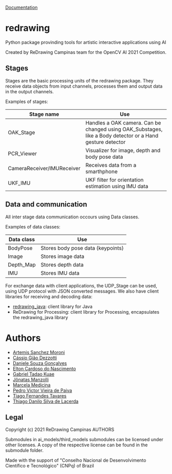 [Documentation](https://redrawing.github.io/docs/)

# redrawing

Python package provinding tools for artistic interactive applications using AI

Created by ReDrawing Campinas team for the OpenCV AI 2021 Competition.

## Stages

Stages are the basic processing units of the redrawing package. They receive data objects from input channels, processes them and output data in the output channels.

Examples of stages:

Stage name | Use
--- | ---
OAK_Stage | Handles a OAK camera. Can be changed using OAK_Substages, like a Body detector or a Hand gesture detector
PCR_Viewer | Visualizer for image, depth and body pose data
CameraReceiver/IMUReceiver | Receives data from a smarthphone
UKF_IMU | UKF filter for orientation estimation using IMU data

## Data and communication

All inter stage data communication occours using Data classes.

Examples of data classes:

Data class | Use
--- | ---
BodyPose | Stores body pose data (keypoints)
Image | Stores image data
Depth_Map | Stores depth data
IMU | Stores IMU data

For exchange data with client applications, the UDP_Stage can be used, using UDP protocol with JSON converted messages. We also have client libraries for receiving and decoding data:

- [redrawing_java](https://github.com/ReDrawing/redrawing_java): client library for Java
- ReDrawing for Processing: client library for Processing, encapsulates the redrawing_java library

# Authors
- [Artemis Sanchez Moroni](https://github.com/ArtemisMoroni)
- [Cássio Gião Dezzotti](https://github.com/cassiodezotti)
- [Daniele Souza Gonçalves](https://github.com/danielegsouza)
- [Elton Cardoso do Nascimento](https://github.com/EltonCN)
- [Gabriel Tadao Kuae](https://github.com/kuta-ga)
- [Jônatas Manzolli]()
- [Marcela Medicina](https://github.com/mmedicina)
- [Pedro Victor Vieira de Paiva](https://github.com/enemy537)
- [Tiago Fernandes Tavares](https://github.com/tiagoft)
- [Thiago Danilo Silva de Lacerda](https://github.com/ThiagoDSL)

## Legal
Copyright (c) 2021 ReDrawing Campinas AUTHORS

Submodules in ai_models/third_models submodules can be licensed under other licenses. A copy of the respective license can be found in the submodule folder.

Made with the support of "Conselho Nacional de Desenvolvimento Científico e Tecnológico" (CNPq) of Brazil
